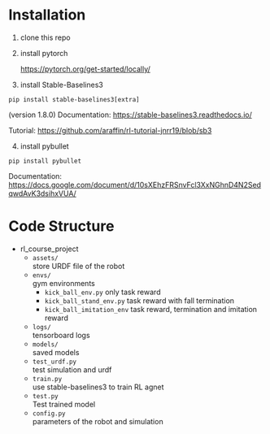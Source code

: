 # Installation
1. clone this repo
2. install pytorch

    https://pytorch.org/get-started/locally/

3. install Stable-Baselines3
```
pip install stable-baselines3[extra]
```
(version 1.8.0)
Documentation: https://stable-baselines3.readthedocs.io/

Tutorial: https://github.com/araffin/rl-tutorial-jnrr19/blob/sb3

4. install pybullet
```
pip install pybullet
```
Documentation: https://docs.google.com/document/d/10sXEhzFRSnvFcl3XxNGhnD4N2SedqwdAvK3dsihxVUA/

# Code Structure
- rl_course_project
    - `assets/` \
        store URDF file of the robot
    - `envs/` \
        gym environments
        - `kick_ball_env.py` only task reward
        - `kick_ball_stand_env.py` task reward with fall termination
        - `kick_ball_imitation_env` task reward, termination and imitation reward
    - `logs/` \
        tensorboard logs
    - `models/`\
        saved models
    - `test_urdf.py`\
        test simulation and urdf
    - `train.py`\
        use stable-baselines3 to train RL agnet
    - `test.py`\
        Test trained model
    - `config.py`\
        parameters of the robot and simulation
